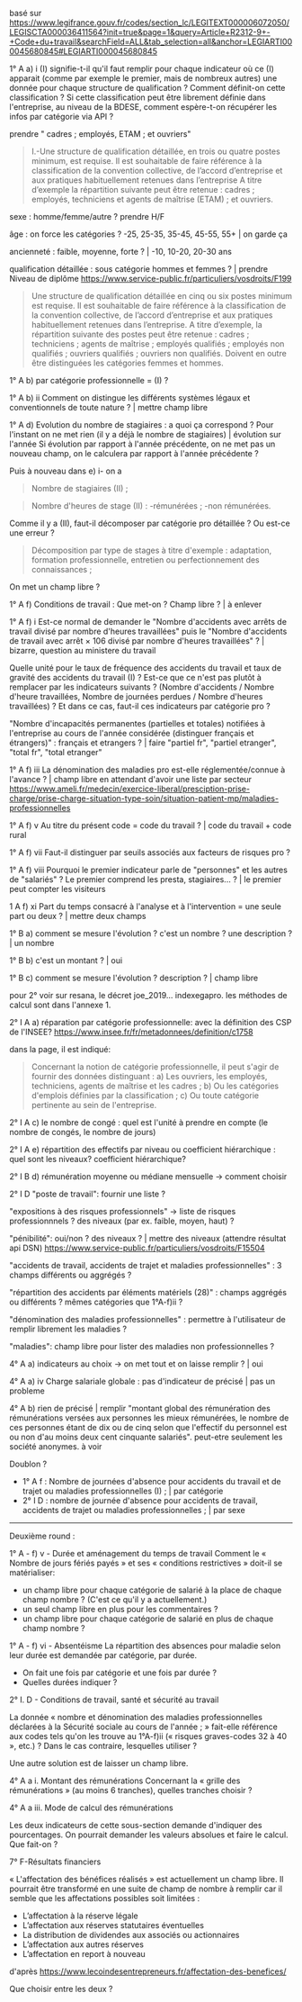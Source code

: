 basé sur https://www.legifrance.gouv.fr/codes/section_lc/LEGITEXT000006072050/LEGISCTA000036411564?init=true&page=1&query=Article+R2312-9+-+Code+du+travail&searchField=ALL&tab_selection=all&anchor=LEGIARTI000045680845#LEGIARTI000045680845


1°  A   a)  i   (I) signifie-t-il qu'il faut remplir pour chaque indicateur où ce (I) apparait (comme par exemple le premier, mais de nombreux autres) une donnée pour chaque structure de qualification ? Comment définit-on cette classification ? Si cette classification peut être librement définie dans l'entreprise, au niveau de la BDESE, comment espère-t-on récupérer les infos par catégorie via API ?

prendre " cadres ; employés, ETAM ; et ouvriers"

> I.-Une structure de qualification détaillée, en trois ou quatre postes minimum, est requise. 
> Il est souhaitable de faire référence à la classification de la convention collective, de l’accord d’entreprise et aux pratiques habituellement retenues dans l’entreprise
> A titre d’exemple la répartition suivante peut être retenue : cadres ; employés, techniciens et agents de maîtrise (ETAM) ; et ouvriers.

sexe : homme/femme/autre ? prendre H/F

âge : on force les catégories ? -25, 25-35, 35-45, 45-55, 55+ | on garde ça

ancienneté : faible, moyenne, forte ? | -10, 10-20, 20-30 ans

qualification détaillée : sous catégorie hommes et femmes ? | prendre Niveau de diplôme  https://www.service-public.fr/particuliers/vosdroits/F199

> Une structure de qualification détaillée en cinq ou six postes minimum est requise. Il est souhaitable de faire référence à la classification de la convention collective, de l’accord d’entreprise et aux pratiques habituellement retenues dans l’entreprise.
> A titre d’exemple, la répartition suivante des postes peut être retenue : cadres ; techniciens ; agents de maîtrise ; employés qualifiés ; employés non qualifiés ; ouvriers qualifiés ; ouvriers non qualifiés. Doivent en outre être distinguées les catégories femmes et hommes.

1°  A   b)  par catégorie professionnelle = (I) ?

1°  A   b)   ii  Comment on distingue les différents systèmes légaux et conventionnels de toute nature ? | mettre champ libre

1°  A   d)  Evolution du nombre de stagiaires : a quoi ça correspond ? Pour l'instant on ne met rien (il y a déjà le nombre de stagiaires)   | évolution sur l'année
Si évolution par rapport à l'année précédente, on ne met pas un nouveau champ, on le calculera par rapport à l'année précédente ?

Puis à nouveau dans e) i- on a
> Nombre de stagiaires (II) ;

> Nombre d'heures de stage (II) :
> -rémunérées ;
> -non rémunérées.

Comme il y a (II), faut-il décomposer par catégorie pro détaillée ? Ou est-ce une erreur ?

> Décomposition par type de stages à titre d'exemple : adaptation, formation professionnelle, entretien ou perfectionnement des connaissances ;

On met un champ libre ?

1°  A   f)  Conditions de travail : Que met-on ? Champ libre ? | à enlever

1°  A   f)  i   Est-ce normal de demander le "Nombre d'accidents avec arrêts de travail divisé par nombre d'heures travaillées" puis le "Nombre d'accidents de travail avec arrêt × 106 divisé par nombre d'heures travaillées" ? | bizarre, question au ministere du travail

Quelle unité pour le taux de fréquence des accidents du travail et taux de gravité des accidents du travail (I) ? Est-ce que ce n'est pas plutôt à remplacer par les indicateurs suivants ? (Nombre d'accidents / Nombre d'heure travaillées, Nombre de journées perdues / Nombre d'heures travaillées) ? Et dans ce cas, faut-il ces indicateurs par catégorie pro ?

"Nombre d'incapacités permanentes (partielles et totales) notifiées à l'entreprise au cours de l'année considérée (distinguer français et étrangers)" : français et etrangers ? | faire "partiel fr", "partiel etranger", "total fr", "total etranger"

1°  A   f)  iii La dénomination des maladies pro est-elle réglementée/connue à l'avance ? | champ libre en attendant d'avoir une liste par secteur  https://www.ameli.fr/medecin/exercice-liberal/presciption-prise-charge/prise-charge-situation-type-soin/situation-patient-mp/maladies-professionnelles

1°  A   f)  v   Au titre du présent code = code du travail ? | code du travail + code rural

1°  A   f)  vii Faut-il distinguer par seuils associés aux facteurs de risques pro ?

1°  A   f)  viii Pourquoi le premier indicateur parle de "personnes" et les autres de "salariés" ? Le premier comprend les presta, stagiaires... ? | le premier peut compter les visiteurs

1   A   f)  xi Part du temps consacré à l'analyse et à l'intervention = une seule part ou deux ? | mettre deux champs

1°  B   a)  comment se mesure l'évolution ? c'est un nombre ? une description ? | un nombre

1°  B   b)  c'est un montant ? | oui

1°  B   c)  comment se mesure l'évolution ? description ? | champ libre

pour 2° voir sur resana, le décret joe_2019... indexegapro. les méthodes de calcul sont dans l'annexe 1.

2°  I   A   a)  réparation par catégorie professionnelle: avec la définition des CSP de l'INSEE?
                https://www.insee.fr/fr/metadonnees/definition/c1758

dans la page, il est indiqué:
> Concernant la notion de catégorie professionnelle, il peut s'agir de fournir des données distinguant :
> a) Les ouvriers, les employés, techniciens, agents de maîtrise et les cadres ;
> b) Ou les catégories d'emplois définies par la classification ;
> c) Ou toute catégorie pertinente au sein de l'entreprise.

2°  I   A   c) le nombre de congé : quel est l'unité à prendre en compte (le nombre de congés, le nombre de jours)

2°  I   A   e) répartition des effectifs  par niveau ou coefficient hiérarchique : quel sont les niveaux? coefficient hiérarchique?

2°  I   B   d) rémunération moyenne ou médiane mensuelle -> comment choisir

2°  I   D   "poste de travail": fournir une liste ?

"expositions à des risques professionnels" -> liste de risques professionnnels ? des niveaux (par ex. faible, moyen, haut) ?

"pénibilité": oui/non ? des niveaux ?  | mettre des niveaux (attendre résultat api DSN)  https://www.service-public.fr/particuliers/vosdroits/F15504

"accidents de travail, accidents de trajet et maladies professionnelles" : 3 champs différents ou aggrégés ?

"répartition des accidents par éléments matériels (28)" : champs aggrégés ou différents ? mêmes catégories que 1°A-f)ii ?

"dénomination des maladies professionnelles" : permettre à l'utilisateur de remplir librement les maladies ?

"maladies": champ libre pour lister des maladies non professionnelles ?

4°  A a)  indicateurs au choix -> on met tout et on laisse remplir ? | oui

4°  A a)  iv Charge salariale globale : pas d'indicateur de précisé | pas un probleme

4°  A b) rien de précisé | remplir "montant global des rémunération des rémunérations versées aux personnes les mieux rémunérées, le nombre de ces personnes étant de dix ou de cinq selon que l'effectif du personnel est ou non d'au moins deux cent cinquante salariés". peut-etre seulement les société anonymes. à voir

Doublon ?
- 1° A f : Nombre de journées d'absence pour accidents du travail et de trajet ou maladies professionnelles (I) ; | par catégorie
- 2° I D : nombre de journée d'absence pour accidents de travail, accidents de trajet ou maladies professionnelles ; | par sexe


-----
Deuxième round :


1° A - f) v - Durée et aménagement du temps de travail
 Comment le « Nombre de jours fériés payés » et ses « conditions restrictives » doit-il se matérialiser:
   - un champ libre pour chaque catégorie de salarié à la place de chaque champ nombre ? (C'est ce qu'il y a actuellement.)
   - un seul champ libre en plus pour les commentaires ?
   - un champ libre pour chaque catégorie de salarié en plus de chaque champ nombre ?


1° A - f) vi - Absentéisme
La répartition des absences pour maladie selon leur durée est demandée par catégorie, par durée.
 - On fait une fois par catégorie et une fois par durée ?
 - Quelles durées indiquer ?


2° I. D - Conditions de travail, santé et sécurité au travail

La donnée « nombre et dénomination des maladies professionnelles déclarées à la Sécurité sociale au cours de l'année ; »
fait-elle référence aux codes tels qu'on les trouve au  1°A-f)ii (« risques graves-codes 32 à 40 », etc.) ? Dans le cas contraire, lesquelles utiliser ?

Une autre solution est de laisser un champ libre.

 

4° A a i. Montant des rémunérations
Concernant la « grille des rémunérations » (au moins 6 tranches), quelles tranches choisir ?



4° A a iii. Mode de calcul des rémunérations

Les deux indicateurs de cette sous-section demande d'indiquer des pourcentages. On pourrait demander les valeurs absolues et faire le calcul. Que fait-on ?



7° F-Résultats financiers

« L'affectation des bénéfices réalisés » est actuellement un champ libre. Il pourrait être transformé en une suite de champ de nombre à remplir car il semble que les affectations possibles soit limitées :
 - L’affectation à la réserve légale
 - L’affectation aux réserves statutaires éventuelles
 - La distribution de dividendes aux associés ou actionnaires
 - L’affectation aux autres réserves
 - L’affectation en report à nouveau

d'après https://www.lecoindesentrepreneurs.fr/affectation-des-benefices/

Que choisir entre les deux ?
